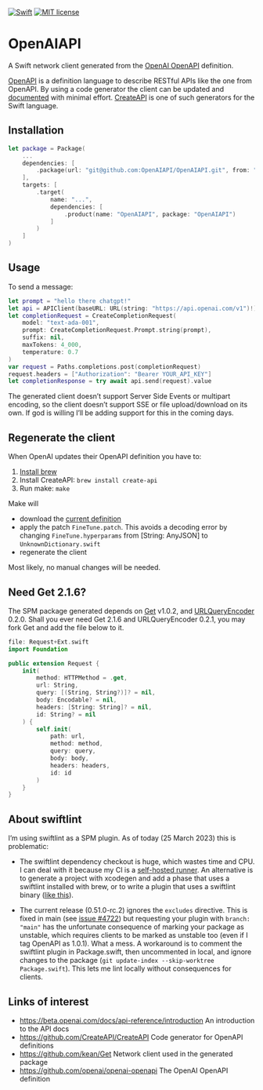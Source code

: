 [![Swift](https://github.com/janodevorg/OpenAIAPI/actions/workflows/swift.yml/badge.svg)](https://github.com/janodevorg/OpenAIAPI/actions/workflows/swift.yml) [![MIT license](http://img.shields.io/badge/license-MIT-lightgrey.svg)](http://opensource.org/licenses/MIT)

# OpenAIAPI

A Swift network client generated from the [OpenAI OpenAPI](https://github.com/openai/openai-openapi) definition.

[OpenAPI](https://en.wikipedia.org/wiki/OpenAPI_Specification) is a definition language to describe RESTful APIs like the one from OpenAPI. By using a code generator the client can be updated and [documented](https://janodevorg.github.io/OpenAIAPI/documentation/openaiapi/) with minimal effort. [CreateAPI](https://github.com/CreateAPI/CreateAPI) is one of such generators for the Swift language.

## Installation

```swift
let package = Package(
    ...
    dependencies: [
        .package(url: "git@github.com:OpenAIAPI/OpenAIAPI.git", from: "1.0.1")
    ],
    targets: [
        .target(
            name: "...",
            dependencies: [
                .product(name: "OpenAIAPI", package: "OpenAIAPI")
            ]
        )
    ]
)
````

## Usage

To send a message:

```swift
let prompt = "hello there chatgpt!"
let api = APIClient(baseURL: URL(string: "https://api.openai.com/v1")!)
let completionRequest = CreateCompletionRequest(
    model: "text-ada-001",
    prompt: CreateCompletionRequest.Prompt.string(prompt),
    suffix: nil,
    maxTokens: 4_000,
    temperature: 0.7
)
var request = Paths.completions.post(completionRequest)
request.headers = ["Authorization": "Bearer YOUR_API_KEY"]
let completionResponse = try await api.send(request).value
```

The generated client doesn’t support Server Side Events or multipart encoding, so the client doesn’t support SSE or file upload/download on its own. If god is willing I’ll be adding support for this in the coming days.

## Regenerate the client

When OpenAI updates their OpenAPI definition you have to:  

1. [Install brew](https://brew.sh/)
2. Install CreateAPI: `brew install create-api`
3. Run make: `make`

Make will 
- download the [current definition](https://github.com/openai/openai-openapi/commits/master/openapi.yaml) 
- apply the patch `FineTune.patch`. This avoids a decoding error by changing `FineTune.hyperparams` from [String: AnyJSON] to `UnknownDictionary.swift`
- regenerate the client

Most likely, no manual changes will be needed.

## Need Get 2.1.6?

The SPM package generated depends on [Get](https://github.com/kean/Get) v1.0.2, and [URLQueryEncoder](https://github.com/CreateAPI/URLQueryEncoder) 0.2.0. Shall you ever need Get 2.1.6 and URLQueryEncoder 0.2.1, you may fork Get and add the file below to it. 

```swift
file: Request+Ext.swift
import Foundation

public extension Request {
    init(
        method: HTTPMethod = .get,
        url: String,
        query: [(String, String?)]? = nil,
        body: Encodable? = nil,
        headers: [String: String]? = nil,
        id: String? = nil
    ) {
        self.init(
            path: url,
            method: method,
            query: query,
            body: body,
            headers: headers,
            id: id
        )
    }
}
```

## About swiftlint

I’m using swiftlint as a SPM plugin. As of today (25 March 2023) this is problematic: 

- The swiftlint dependency checkout is huge, which wastes time and CPU. I can deal with it because my CI is a [self-hosted runner](https://github.com/janodevorg/OpenAIAPI/blob/main/.github/workflows/swift.yml#L14). An alternative is to generate a project with xcodegen and add a phase that uses a swiftlint installed with brew, or to write a plugin that uses a swiftlint binary ([like this](https://github.com/CreateAPI/CreateAPI/blob/main/Docs/SwiftPackagePlugins.md)).

- The current release (0.51.0-rc.2) ignores the `excludes` directive. This is fixed in main (see [issue #4722](https://github.com/realm/SwiftLint/issues/4722)) but requesting your plugin with `branch: "main"` has the unfortunate consequence of marking your package as unstable, which requires clients to be marked as unstable too (even if I tag OpenAPI as 1.0.1). What a mess. A workaround is to comment the swiftlint plugin in Package.swift, then uncommented in local, and ignore changes to the package (`git update-index --skip-worktree Package.swift`). This lets me lint locally without consequences for clients.

## Links of interest

- https://beta.openai.com/docs/api-reference/introduction An introduction to the API docs
- https://github.com/CreateAPI/CreateAPI Code generator for OpenAPI definitions
- https://github.com/kean/Get Network client used in the generated package
- https://github.com/openai/openai-openapi The OpenAI OpenAPI definition

